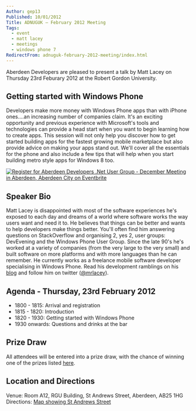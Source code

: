 ```yaml
---
Author: gep13
Published: 10/01/2012
Title: ADNUGUK – February 2012 Meeting
Tags:
  - event
  - matt lacey
  - meetings
  - windows phone 7
RedirectFrom: adnuguk-february-2012-meeting/index.html
---
```


Aberdeen Developers are pleased to present a talk by Matt Lacey on Thursday 23rd Feburary 2012 at the Robert Gordon University.

## Getting started with Windows Phone

Developers make more money with Windows Phone apps than with iPhone ones....an increasing number of companies claim. It's an exciting opportunity and previous experience with Microsoft's tools and technologies can provide a head start when you want to begin learning how to create apps. This session will not only help you discover how to get started building apps for the fastest growing mobile marketplace but also provide advice on making your apps stand out. We'll cover all the essentials for the phone and also include a few tips that will help when you start building metro style apps for Windows 8 too.

[![Register for Aberdeen Developers .Net User Group - December Meeting in Aberdeen, Aberdeen City  on Eventbrite](https://www.eventbrite.com/registerbutton?eid=2581657808)](https://adnuguk-feb2012.eventbrite.com?ref=ebtn)

## Speaker Bio

Matt Lacey is disappointed with most of the software experiences he's exposed to each day and dreams of a world where software works the way users want and need it to. He believes that things can be better and wants to help developers make things better. You'll often find him answering questions on StackOverflow and organising 2, yes 2, user groups: DevEvening and the Windows Phone User Group. Since the late 90's he's worked at a variety of companies (from the very large to the very small) and built software on more platforms and with more languages than he can remember. He currently works as a freelance mobile software developer specialising in Windows Phone. Read his development ramblings on his [blog](https://blog.mrlacey.co.uk/) and follow him on twitter ([@mrlacey](https://twitter.com/#!/mrlacey)).

## Agenda - Thursday, 23rd February 2012

* 1800 - 1815: Arrival and registration
* 1815 - 1820: Introduction
* 1820 - 1930: Getting started with Windows Phone
* 1930 onwards: Questions and drinks at the bar

## Prize Draw

All attendees will be entered into a prize draw, with the chance of winning one of the prizes listed [here](https://www.gep13.co.uk/blog/?p=107).

## Location and Directions

Venue: Room A12, RGU Building, St Andrews Street, Aberdeen, AB25 1HG Directions: [Map showing St Andrews Street](https://www.bing.com/maps/?v=2&cp=57.149542434132776~-2.102723645985436&lvl=17&dir=0&sty=c&eo=1&form=LMLTCC)
